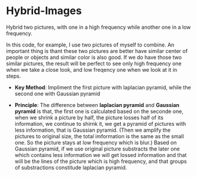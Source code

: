 # Hybrid-Images
Hybrid two pictures, with one in a high frequency while another one in a low frequency.

In this code, for example, I use two pictures of myself to combine. An important thing is thant these two pictures are better have similar center of people or objects and similar color is also good. If we do have those two similar pictures, the result will be perfect to see only high frequency one when we take a close look, and low freqency one when we look at it in steps.


* <b>Key Method</b>: Impliment the first picture with laplacian pyramid, while the second one with Gaussian pyramid

* <b>Principle</b>: The difference between <b>laplacian pyramid</b> and <b>Gaussian pyramid</b> is that, the first one is calculated based on the seconde one, when we shrink a picture by half, the picture losses half of its information, we continue to shirnk it, we get a pyramid of pictures with less information, that is Gaussian pyramid. (Then we amplify the pictures to original size, the total imformation is the same as the small one. So the picture stays at low frequency which is blur.) Based on Gaussian pyramid, if we use original picture substracts the later one which contains less information we will get lossed information and that will be the lines of the picture which is high frequency, and that groups of substractions constitude laplacian pyramid.
